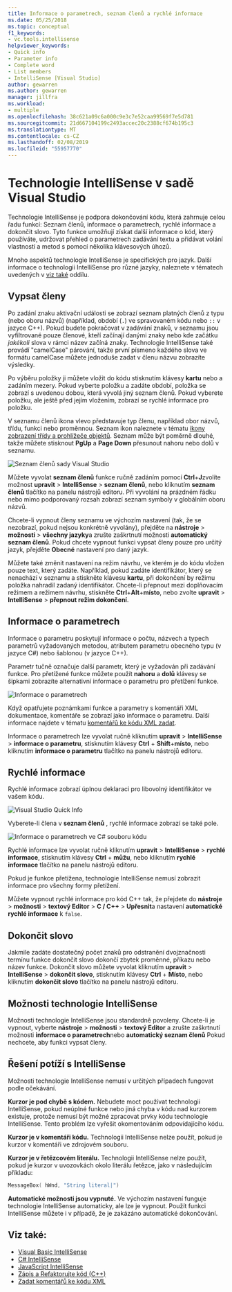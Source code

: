 ```yaml
---
title: Informace o parametrech, seznam členů a rychlé informace
ms.date: 05/25/2018
ms.topic: conceptual
f1_keywords:
- vc.tools.intellisense
helpviewer_keywords:
- Quick info
- Parameter info
- Complete word
- List members
- IntelliSense [Visual Studio]
author: gewarren
ms.author: gewarren
manager: jillfra
ms.workload:
- multiple
ms.openlocfilehash: 38c621a09c6a000c9e3c7e52caa99569f7e5d781
ms.sourcegitcommit: 21d667104199c2493accec20c2388cf674b195c3
ms.translationtype: MT
ms.contentlocale: cs-CZ
ms.lasthandoff: 02/08/2019
ms.locfileid: "55957770"
---
```

# <a name="intellisense-in-visual-studio"></a>Technologie IntelliSense v sadě Visual Studio

Technologie IntelliSense je podpora dokončování kódu, která zahrnuje celou řadu funkcí: Seznam členů, informace o parametrech, rychlé informace a dokončit slovo. Tyto funkce umožňují získat další informace o kód, který používáte, udržovat přehled o parametrech zadávání textu a přidávat volání vlastností a metod s pomocí několika klávesových úhozů.

Mnoho aspektů technologie IntelliSense je specifických pro jazyk. Další informace o technologii IntelliSense pro různé jazyky, naleznete v tématech uvedených v [viz také](#see-also) oddílu.

## <a name="list-members"></a>Vypsat členy

Po zadání znaku aktivační události se zobrazí seznam platných členů z typu (nebo oboru názvů) (například, období (`.`) ve spravovaném kódu nebo `::` v jazyce C++). Pokud budete pokračovat v zadávání znaků, v seznamu jsou vyfiltrované pouze členové, kteří začínají danými znaky nebo kde začátku *jakékoli* slova v rámci název začíná znaky. Technologie IntelliSense také provádí "camelCase" párování, takže první písmeno každého slova ve formátu camelCase můžete jednoduše zadat v členu názvu zobrazíte výsledky.

Po výběru položky ji můžete vložit do kódu stisknutím klávesy **kartu** nebo a zadáním mezery. Pokud vyberte položku a zadáte období, položka se zobrazí s uvedenou dobou, která vyvolá jiný seznam členů. Pokud vyberete položku, ale ještě před jejím vložením, zobrazí se rychlé informace pro položku.

V seznamu členů ikona vlevo představuje typ členu, například obor názvů, třídu, funkci nebo proměnnou. Seznam ikon naleznete v tématu [ikony zobrazení třídy a prohlížeče objektů](../ide/class-view-and-object-browser-icons.md). Seznam může být poměrně dlouhé, takže můžete stisknout **PgUp** a **Page Down** přesunout nahoru nebo dolů v seznamu.

![Seznam členů sady Visual Studio](../ide/media/vs2015_intellisense.png)

Můžete vyvolat **seznam členů** funkce ručně zadáním pomocí **Ctrl**+**J**zvolíte možnost **upravit**  >  **IntelliSense** > **seznam členů**, nebo kliknutím **seznam členů** tlačítko na panelu nástrojů editoru. Při vyvolání na prázdném řádku nebo mimo podporovaný rozsah zobrazí seznam symboly v globálním oboru názvů.

Chcete-li vypnout členy seznamu ve výchozím nastavení (tak, že se nezobrazí, pokud nejsou konkrétně vyvolány), přejděte na **nástroje** > **možnosti** > **všechny jazyky**a zrušte zaškrtnutí možnosti **automatický seznam členů**. Pokud chcete vypnout funkci vypsat členy pouze pro určitý jazyk, přejděte **Obecné** nastavení pro daný jazyk.

Můžete také změnit nastavení na režim návrhu, ve kterém je do kódu vložen pouze text, který zadáte. Například, pokud zadáte identifikátor, který se nenachází v seznamu a stiskněte klávesu **kartu**, při dokončení by režimu položka nahradil zadaný identifikátor. Chcete-li přepnout mezi doplňovacím režimem a režimem návrhu, stiskněte **Ctrl**+**Alt**+**místo**, nebo zvolte **upravit**  >  **IntelliSense** > **přepnout režim dokončení**.

## <a name="parameter-info"></a>Informace o parametrech

Informace o parametru poskytují informace o počtu, názvech a typech parametrů vyžadovaných metodou, atributem parametru obecného typu (v jazyce C#) nebo šablonou (v jazyce C++).

Parametr tučně označuje další parametr, který je vyžadován při zadávání funkce. Pro přetížené funkce můžete použít **nahoru** a **dolů** klávesy se šipkami zobrazíte alternativní informace o parametru pro přetížení funkce.

![Informace o parametrech](../ide/media/vs2015_param_info.png)

Když opatřujete poznámkami funkce a parametry s komentáři XML dokumentace, komentáře se zobrazí jako informace o parametru. Další informace najdete v tématu [komentářů ke kódu XML zadat](reference/generate-xml-documentation-comments.md).

Informace o parametrech lze vyvolat ručně kliknutím **upravit** > **IntelliSense** > **informace o parametru**, stisknutím klávesy **Ctrl**  + **Shift**+**místo**, nebo kliknutím **informace o parametru** tlačítko na panelu nástrojů editoru.

## <a name="quick-info"></a>Rychlé informace

Rychlé informace zobrazí úplnou deklaraci pro libovolný identifikátor ve vašem kódu.

![Visual Studio Quick Info](../ide/media/vs2015_quick_info.png)

Vyberete-li člena v **seznam členů** , rychlé informace zobrazí se také pole.

![Informace o parametrech ve C&#35; souboru kódu](../ide/media/vs2015_paraminfo.png)

Rychlé informace lze vyvolat ručně kliknutím **upravit** > **IntelliSense** > **rychlé informace**, stisknutím klávesy **Ctrl** + **můžu**, nebo kliknutím **rychlé informace** tlačítko na panelu nástrojů editoru.

Pokud je funkce přetížena, technologie IntelliSense nemusí zobrazit informace pro všechny formy přetížení.

Můžete vypnout rychlé informace pro kód C++ tak, že přejdete do **nástroje** > **možnosti** > **textový Editor** > **C / C++** > **Upřesnit**a nastavení **automatické rychlé informace** k `false`.

## <a name="complete-word"></a>Dokončit slovo

Jakmile zadáte dostatečný počet znaků pro odstranění dvojznačnosti termínu funkce dokončit slovo dokončí zbytek proměnné, příkazu nebo název funkce. Dokončit slovo můžete vyvolat kliknutím **upravit** > **IntelliSense** > **dokončit slovo**, stisknutím klávesy **Ctrl** + **Místo**, nebo kliknutím **dokončit slovo** tlačítko na panelu nástrojů editoru.

## <a name="intellisense-options"></a>Možnosti technologie IntelliSense

Možnosti technologie IntelliSense jsou standardně povoleny. Chcete-li je vypnout, vyberte **nástroje** > **možnosti** > **textový Editor** a zrušte zaškrtnutí možnosti **informace o parametrech**nebo **automatický seznam členů** Pokud nechcete, aby funkci vypsat členy.

## <a name="troubleshoot-intellisense"></a>Řešení potíží s IntelliSense

Možnosti technologie IntelliSense nemusí v určitých případech fungovat podle očekávání.

**Kurzor je pod chybě s kódem.** Nebudete moct používat technologii IntelliSense, pokud neúplné funkce nebo jiná chyba v kódu nad kurzorem existuje, protože nemusí být možné zpracovat prvky kódu technologie IntelliSense. Tento problém lze vyřešit okomentováním odpovídajícího kódu.

**Kurzor je v komentáři kódu.** Technologii IntelliSense nelze použít, pokud je kurzor v komentáři ve zdrojovém souboru.

**Kurzor je v řetězcovém literálu.** Technologii IntelliSense nelze použít, pokud je kurzor v uvozovkách okolo literálu řetězce, jako v následujícím příkladu:

```cpp
MessageBox( hWnd, "String literal|")
```

**Automatické možnosti jsou vypnuté.** Ve výchozím nastavení funguje technologie IntelliSense automaticky, ale lze je vypnout. Použít funkci IntelliSense můžete i v případě, že je zakázáno automatické dokončování.

## <a name="see-also"></a>Viz také:

- [Visual Basic IntelliSense](../ide/visual-basic-specific-intellisense.md)
- [C# IntelliSense](../ide/visual-csharp-intellisense.md)
- [JavaScript IntelliSense](../ide/javascript-intellisense.md)
- [Zápis a Refaktorujte kód (C++)](/cpp/ide/writing-and-refactoring-code-cpp)
- [Zadat komentářů ke kódu XML](reference/generate-xml-documentation-comments.md)